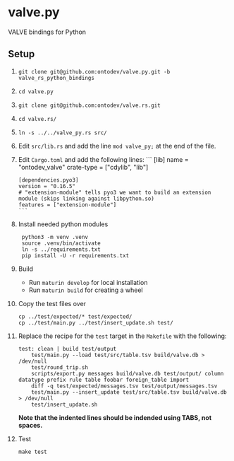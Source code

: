 # valve.py
VALVE bindings for Python

## Setup

1. `git clone git@github.com:ontodev/valve.py.git -b valve_rs_python_bindings`
2. `cd valve.py`
3. `git clone git@github.com:ontodev/valve.rs.git`
4. `cd valve.rs/`
5. `ln -s ../../valve_py.rs src/`
6. Edit `src/lib.rs` and add the line `mod valve_py;` at the end of the file.
7. Edit `Cargo.toml` and add the following lines:
       ```
       [lib]
       name = "ontodev_valve"
       crate-type = ["cdylib", "lib"]

       [dependencies.pyo3]
       version = "0.16.5"
       # "extension-module" tells pyo3 we want to build an extension module (skips linking against libpython.so)
       features = ["extension-module"]
       ```
8. Install needed python modules

        python3 -m venv .venv
        source .venv/bin/activate
        ln -s ../requirements.txt
        pip install -U -r requirements.txt

9. Build

    - Run `maturin develop` for local installation
    - Run `maturin build` for creating a wheel

10. Copy the test files over

        cp ../test/expected/* test/expected/
        cp ../test/main.py ../test/insert_update.sh test/

11. Replace the recipe for the `test` target in the `Makefile` with the following:
    ```
    test: clean | build test/output
    	test/main.py --load test/src/table.tsv build/valve.db > /dev/null
    	test/round_trip.sh
    	scripts/export.py messages build/valve.db test/output/ column datatype prefix rule table foobar foreign_table import
    	diff -q test/expected/messages.tsv test/output/messages.tsv
    	test/main.py --insert_update test/src/table.tsv build/valve.db > /dev/null
    	test/insert_update.sh
    ```
    **Note that the indented lines should be indended using TABS, not spaces.**

12. Test

        make test

